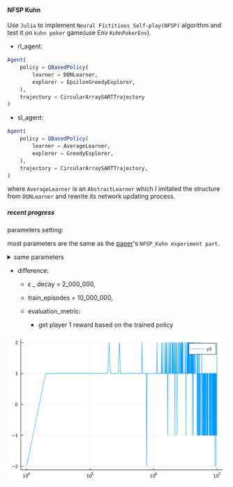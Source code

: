 #### NFSP Kuhn

Use `Julia` to implement `Neural Fictitious Self-play(NFSP)` algorithm and test it on `kuhn poker` game(use Env `KuhnPokerEnv`).

* rl_agent: 
```julia
Agent(
    policy = QBasedPolicy(
        learner = DQNLearner,
        explorer = EpsilonGreedyExplorer,
    ),
    trajectory = CircularArraySARTTrajectory
)
```

* sl_agent:
```julia
Agent(
    policy = QBasedPolicy(
        learner = AverageLearner,
        explorer = GreedyExplorer,
    ),
    trajectory = CircularArraySARTTrajectory,
)
```

where `AverageLearner` is an `AbstractLearner` which I imitated the structure from `DQNLearner` and rewrite its network updating process.

##### recent progress

parameters setting:

most parameters are the same as the [paper](https://arxiv.org/abs/2103.00187)'s `NFSP_Kuhn experiment part`.

<details>
    <summary> same parameters </summary>
    
      
      * anticipatory_param = 0.1,
      * eval_every = 10_000,
      * learn_freq = 128,
      * batch_size = 128,
      * hidden_layers_sizes = (128, 128, 128, 128),
      * min_buffer_size_to_learn = 1_000,
      * optimizer = Descent,

      * SL_buffer_capacity = 2_000_000,
      * SL_learning_rate = 0.01,

      * RL_buffer_capacity = 200_000,
      * update_target_network_every = 19200,
      * discount_factor = 1.0,
      * RL_learning_rate = 0.01,
      * $\epsilon$ _ init = 0.06,
      * $\epsilon$ _ end = 0.001,
      * $\epsilon$ _ decay kind = linear.

</details>

* difference:
  * $\epsilon$ _ decay = 2_000_000,
  * train_episodes = 10_000_000, 

  * evaluation_metric:

    * get player 1 reward based on the trained policy

![result](./result.png)

